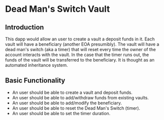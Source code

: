 # Dead Man's Switch Vault

## Introduction
This dapp would allow an user to create a vault a deposit funds in it. Each vault will have a beneficiary (another EOA presumibly). The vault will have a dead man's switch (aka a timer) that will reset every time the owner of the account interacts with the vault. In the case that the timer runs out, the funds of the vault will be transferred to the beneficiary. It is thought as an automated inheritance system.

## Basic Functionality
- An user should be able to create a vault and deposit funds.
- An user should be able to add/withdraw funds from existing vaults.
- An user should be able to add/modify the beneficiary.
- An user should be able to reset the Dead Man's Switch (timer).
- An user should be able to set the timer duration.


